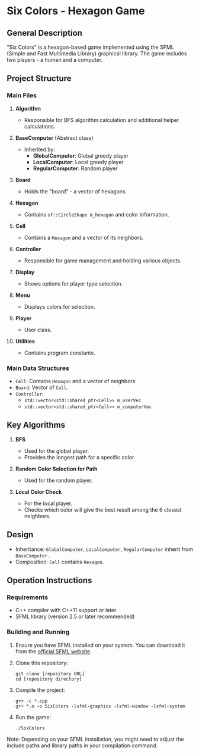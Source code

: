 # Six Colors - Hexagon Game

## General Description

"Six Colors" is a hexagon-based game implemented using the SFML (Simple and Fast Multimedia Library) graphical library. The game includes two players - a human and a computer.

## Project Structure

### Main Files

1. **Algorithm**
   - Responsible for BFS algorithm calculation and additional helper calculations.

2. **BaseComputer** (Abstract class)
   - Inherited by:
     - **GlobalComputer**: Global greedy player
     - **LocalComputer**: Local greedy player
     - **RegularComputer**: Random player

3. **Board**
   - Holds the "board" - a vector of hexagons.

4. **Hexagon**
   - Contains `sf::CircleShape m_hexagon` and color information.

5. **Cell**
   - Contains a `Hexagon` and a vector of its neighbors.

6. **Controller**
   - Responsible for game management and holding various objects.

7. **Display**
   - Shows options for player type selection.

8. **Menu**
   - Displays colors for selection.

9. **Player**
   - User class.

10. **Utilities**
    - Contains program constants.

### Main Data Structures

- `Cell`: Contains `Hexagon` and a vector of neighbors.
- `Board`: Vector of `Cell`.
- `Controller`: 
  - `std::vector<std::shared_ptr<Cell>> m_userVec`
  - `std::vector<std::shared_ptr<Cell>> m_computerVec`

## Key Algorithms

1. **BFS**
   - Used for the global player.
   - Provides the longest path for a specific color.

2. **Random Color Selection for Path**
   - Used for the random player.

3. **Local Color Check**
   - For the local player.
   - Checks which color will give the best result among the 6 closest neighbors.

## Design

- Inheritance: `GlobalComputer`, `LocalComputer`, `RegularComputer` inherit from `BaseComputer`.
- Composition: `Cell` contains `Hexagon`.

## Operation Instructions

### Requirements

- C++ compiler with C++11 support or later
- SFML library (version 2.5 or later recommended)

### Building and Running

1. Ensure you have SFML installed on your system. You can download it from the [official SFML website](https://www.sfml-dev.org/download.php).

2. Clone this repository:
   ```
   git clone [repository URL]
   cd [repository directory]
   ```

3. Compile the project:
   ```
   g++ -c *.cpp
   g++ *.o -o SixColors -lsfml-graphics -lsfml-window -lsfml-system
   ```

4. Run the game:
   ```
   ./SixColors
   ```

Note: Depending on your SFML installation, you might need to adjust the include paths and library paths in your compilation command.


